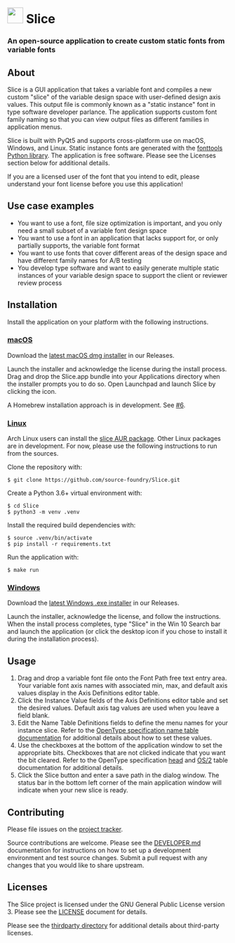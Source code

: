# <img height="36" src="https://raw.githubusercontent.com/source-foundry/Slice/main/src/resources/img/slice-icon.svg"/>  Slice

### An open-source application to create custom static fonts from variable fonts

## About

Slice is a GUI application that takes a variable font and compiles a new custom "slice" of the variable design space with user-defined design axis values.  This output file is commonly known as a "static instance" font in type software developer parlance.  The application supports custom font family naming so that you can view output files as different families in application menus.

Slice is built with PyQt5 and supports cross-platform use on macOS, Windows, and Linux. Static instance fonts are generated with the [fonttools Python library](https://github.com/fonttools/fonttools).  The application is free software. Please see the Licenses section below for additional details.

If you are a licensed user of the font that you intend to edit, please understand your font license before you use this application!

## Use case examples

- You want to use a font, file size optimization is important, and you only need a small subset of a variable font design space
- You want to use a font in an application that lacks support for, or only partially supports, the variable font format
- You want to use fonts that cover different areas of the design space and have different family names for A/B testing
- You develop type software and want to easily generate multiple static instances of your variable design space to support the client or reviewer review process

## Installation

Install the application on your platform with the following instructions.

### [macOS]()

Download the [latest macOS dmg installer](https://github.com/source-foundry/Slice/releases/latest) in our Releases.

Launch the installer and acknowledge the license during the install process. Drag and drop the Slice.app bundle into your Applications directory when the installer prompts you to do so.  Open Launchpad and launch Slice by clicking the icon.

A Homebrew installation approach is in development.  See [#6](https://github.com/source-foundry/Slice/issues/6).

### [Linux]()

Arch Linux users can install the [slice AUR package](https://aur.archlinux.org/packages/slice/).
Other Linux packages are in development.
For now, please use the following instructions to run from the sources.

Clone the repository with:

```
$ git clone https://github.com/source-foundry/Slice.git
```

Create a Python 3.6+ virtual environment with:

```
$ cd Slice
$ python3 -m venv .venv
```

Install the required build dependencies with:

```
$ source .venv/bin/activate
$ pip install -r requirements.txt
```

Run the application with:

```
$ make run
```

### [Windows]()

Download the [latest Windows .exe installer](https://github.com/source-foundry/Slice/releases/latest) in our Releases.

Launch the installer, acknowledge the license, and follow the instructions.  When the install process completes, type "Slice" in the Win 10 Search bar and launch the application (or click the desktop icon if you chose to install it during the installation process).

## Usage

1. Drag and drop a variable font file onto the Font Path free text entry area.  Your variable font axis names with associated min, max, and default axis values display in the Axis Definitions editor table.
2. Click the Instance Value fields of the Axis Definitions editor table and set the desired values.  Default axis tag values are used when you leave a field blank.
3. Edit the Name Table Definitions fields to define the menu names for your instance slice.  Refer to the [OpenType specification name table documentation](https://docs.microsoft.com/en-us/typography/opentype/spec/name) for additional details about how to set these values.
4. Use the checkboxes at the bottom of the application window to set the appropriate bits.  Checkboxes that are not clicked indicate that you want the bit cleared. Refer to the OpenType specification [head](https://docs.microsoft.com/en-us/typography/opentype/spec/head) and [OS/2](https://docs.microsoft.com/en-us/typography/opentype/spec/os2) table documentation for additional details.
5. Click the Slice button and enter a save path in the dialog window.  The status bar in the bottom left corner of the main application window will indicate when your new slice is ready.

## Contributing

Please file issues on the [project tracker](https://github.com/source-foundry/Slice/issues).  

Source contributions are welcome.  Please see the [DEVELOPER.md](DEVELOPER.md) documentation for instructions on how to set up a development environment and test source changes.  Submit a pull request with any changes that you would like to share upstream.

## Licenses

The Slice project is licensed under the GNU General Public License version 3. Please see the [LICENSE](LICENSE) document for details.

Please see the [thirdparty directory](https://github.com/source-foundry/Slice/tree/main/thirdparty) for additional details about third-party licenses.
